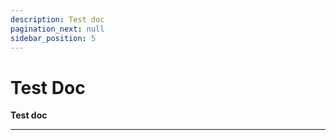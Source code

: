 ```yaml
---
description: Test doc
pagination_next: null
sidebar_position: 5
---
```


# Test Doc

**Test doc**
<hr />